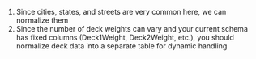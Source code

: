 1. Since cities, states, and streets are very common here, we can normalize them
2. Since the number of deck weights can vary and your current schema has fixed columns (Deck1Weight, Deck2Weight, etc.), you should normalize deck data into a separate table for dynamic handling
